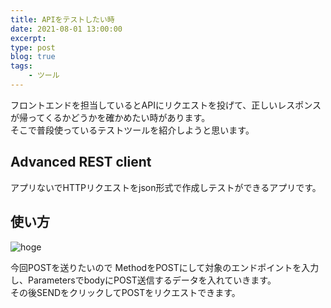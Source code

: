 ```yaml
---
title: APIをテストしたい時
date: 2021-08-01 13:00:00
excerpt:
type: post
blog: true
tags:
    - ツール
---
```


フロントエンドを担当しているとAPIにリクエストを投げて、正しいレスポンスが帰ってくるかどうかを確かめたい時があります。  
そこで普段使っているテストツールを紹介しようと思います。

## Advanced REST client
アプリないでHTTPリクエストをjson形式で作成しテストができるアプリです。  


## 使い方

![hoge](https://pedantic-goldberg-e70663.netlify.app/image/08012231.png)  

今回POSTを送りたいので
MethodをPOSTにして対象のエンドポイントを入力し、ParametersでbodyにPOST送信するデータを入れていきます。  
その後SENDをクリックしてPOSTをリクエストできます。  
